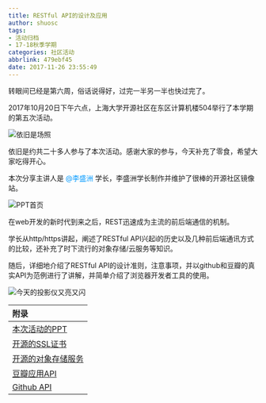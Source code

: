 ```yaml
---
title: RESTful API的设计及应用
author: shuosc
tags:
- 活动归档
- 17-18秋季学期
categories: 社区活动
abbrlink: 479ebf45
date: 2017-11-26 23:55:49
---
```

转眼间已经是第六周，俗话说得好，过完一半另一半也快过完了。

2017年10月20日下午六点，上海大学开源社区在东区计算机楼504举行了本学期的第五次活动。

![依旧是场照](/blog/img/17秋/5.1.jpg)

依旧是约共二十多人参与了本次活动。感谢大家的参与，今天补充了零食，希望大家吃得开心。

本次分享主讲人是 <font color=#0099ff> @李盛洲 </font> 学长，李盛洲学长制作并维护了很棒的开源社区镜像站。

![PPT首页](/blog/img/17秋/5.2.jpg)

<!--more-->

在web开发的新时代到来之后，REST迅速成为主流的前后端通信的机制。

学长从http/https讲起，阐述了RESTful API兴起i的历史以及几种前后端通讯方式的比较，还补充了时下流行的对象存储/云服务等知识。

随后，详细地介绍了RESTful API的设计准则，注意事项，并以github和豆瓣的真实API为范例进行了讲解，并简单介绍了浏览器开发者工具的使用。

![今天的投影仪又亮又闪](/blog/img/17秋/5.3.jpg)

| 附录                                       |
| :--------------------------------------- |
| [本次活动的PPT](https://github.com/shuopensourcecommunity/meta-OSC/raw/master/activities/2017/autumn/week6/RESTful%20API.pptx) |
| [开源的SSL证书](https://letsencrypt.org)      |
| [开源的对象存储服务](https://minio.io)            |
| [豆瓣应用API](https://developers.douban.com/wiki/?title=guide) |
| [Github API](https://developer.github.com/v3) |